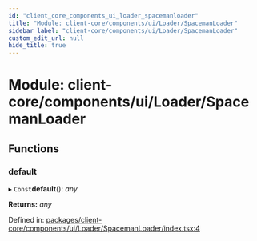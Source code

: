 ```yaml
---
id: "client_core_components_ui_loader_spacemanloader"
title: "Module: client-core/components/ui/Loader/SpacemanLoader"
sidebar_label: "client-core/components/ui/Loader/SpacemanLoader"
custom_edit_url: null
hide_title: true
---
```


# Module: client-core/components/ui/Loader/SpacemanLoader

## Functions

### default

▸ `Const`**default**(): *any*

**Returns:** *any*

Defined in: [packages/client-core/components/ui/Loader/SpacemanLoader/index.tsx:4](https://github.com/xr3ngine/xr3ngine/blob/9d253dc38/packages/client-core/components/ui/Loader/SpacemanLoader/index.tsx#L4)
